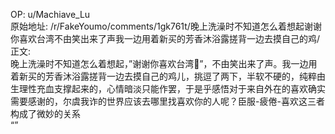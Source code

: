 
OP: u/Machiave_Lu  
原始地址: /r/FakeYoumo/comments/1gk761t/晚上洗澡时不知道怎么着想起谢谢你喜欢台湾不由笑出来了声我一边用着新买的芳香沐浴露搓背一边去摸自己的鸡/  
正文:  
晚上洗澡时不知道怎么着想起，”谢谢你喜欢台湾🫶”，不由笑出来了声。我一边用着新买的芳香沐浴露搓背一边去摸自己的鸡儿，挑逗了两下，半软不硬的，纯粹由生理性充血支撑起来的，心情暗淡只能作罢，于是乎感悟对于来自外在的喜欢确实需要感谢的，尔虞我诈的世界应该去哪里找喜欢你的人呢？臣服-疲倦-喜欢这三者构成了微妙的关系  
“”
